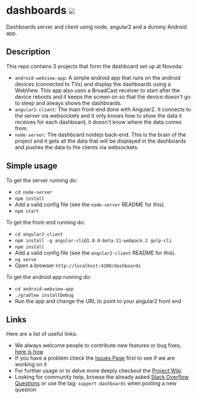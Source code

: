# dashboards [](https://ci.novoda.com/buildStatus/icon?job=dashboards) [![](https://raw.githubusercontent.com/novoda/novoda/master/assets/btn_apache_lisence.png)](LICENSE.txt)

Dashboards server and client using node, angular2 and a dummy Android app.

## Description

This repo contains 3 projects that form the dashboard set up at Novoda:

 - `android-webview-app`: A simple android app that runs on the android devices (connected to TVs) and display the dashboards using a WebView. This app also uses a BroadCast receiver to start after the device reboots and it keeps the screen on so that the device doesn't go to sleep and always shows the dashboards.
 - `angular2-client`: The main front-end done with Angular2. It connects to the server via websockets and it only knows how to show the data it receives for each dashboard, it doesn't know where the data comes from. 
 - `node-server`: The dashboard noidejs back-end. This is the brain of the project and it gets all the data that will be displayed in the dashboards and pushes the data to the clients via websockets.

## Simple usage

To get the server running do:

 - `cd node-server`
 - `npm install`
 - Add a valid config file (see the `node-server` README for this).
 - `npm start`

To get the front-end running do:

 - `cd angular2-client`
 - `npm install -g angular-cli@1.0.0-beta.11-webpack.2 gulp-cli`
 - `npm install`
 - Add a valid config file (see the `angular2-client` README for this).
 - `ng serve`
 - Open a browser `http://localhost:4200/dashboards`

To get the android app running do:

 - `cd android-webview-app`
 - `./gradlew installDebug`
 - Run the app and change the URL to point to your angular2 front end
 
## Links

Here are a list of useful links:

 * We always welcome people to contribute new features or bug fixes, [here is how](https://github.com/novoda/novoda/blob/master/CONTRIBUTING.md)
 * If you have a problem check the [Issues Page](https://github.com/novoda/dashboards/issues) first to see if we are working on it
 * For further usage or to delve more deeply checkout the [Project Wiki](https://github.com/novoda/dashboards/wiki)
 * Looking for community help, browse the already asked [Stack Overflow Questions](http://stackoverflow.com/questions/tagged/support-dashboards) or use the tag: `support-dashboards` when posting a new question
 
